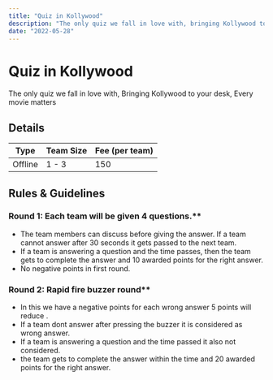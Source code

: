 ```yaml
---
title: "Quiz in Kollywood"
description: "‌The only quiz we fall in love with, bringing Kollywood to your desk, every movie matters."
date: "2022-05-28"
---
```


# Quiz in Kollywood

‌The only quiz we fall in love with,
Bringing Kollywood to your desk,
Every movie matters

## Details

| Type    | Team Size | Fee (per team) |
| ------- | --------- | -------------- |
| Offline | 1 - 3     | 150            |

## Rules & Guidelines

### Round 1: Each team will be given 4 questions.\*\*

-   The team members can discuss before giving the answer. If a team cannot answer after 30 seconds it gets passed to the next team.
-   If a team is answering a question and the time passes, then the team gets to complete the answer and 10 awarded points for the right answer.
-   No negative points in first round.

### Round 2: Rapid fire buzzer round\*\*

-   In this we have a negative points for each wrong answer 5 points will reduce .
-   If a team dont answer after pressing the buzzer it is considered as wrong answer.
-   If a team is answering a question and the time passed it also not considered.
-   the team gets to complete the answer within the time and 20 awarded points for the right answer.
